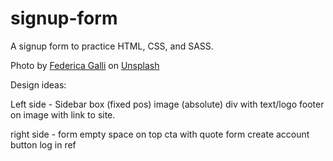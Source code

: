 # signup-form
A signup form to practice HTML, CSS, and SASS.



Photo by <a href="https://unsplash.com/@fedechanw?utm_source=unsplash&utm_medium=referral&utm_content=creditCopyText">Federica Galli</a> on <a href="https://unsplash.com/s/photos/anime?utm_source=unsplash&utm_medium=referral&utm_content=creditCopyText">Unsplash</a>


Design ideas:

Left side - Sidebar
box (fixed pos)
image (absolute)
div with text/logo
footer on image with link to site.


right side - form
empty space on top
cta with quote
form
create account button
log in ref